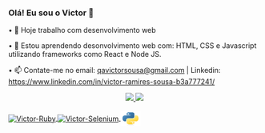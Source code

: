 ### Olá! Eu sou o Victor 👋

• 🔭 Hoje trabalho com desenvolvimento web

• 🌱 Estou aprendendo desonvolvimento web com: HTML, CSS e Javascript utilizando frameworks como React e Node JS.

• 📫 Contate-me no email: qavictorsousa@gmail.com | Linkedin: https://www.linkedin.com/in/victor-ramires-sousa-b3a777241/

<div align="center">
  <a href="https://github.com/vsous1">
  <img height="180em" src="https://github-readme-stats.vercel.app/api?username=vsous1&show_icons=true&theme=onedark&include_all_commits=true&count_private=true"/>
  <img height="180em" src="https://github-readme-stats.vercel.app/api/top-langs/?username=vsous1&layout=compact&langs_count=7&theme=dracula"/>
</div>

  <div style="display: inline_block"><br>
  <img align="center" alt="Victor-Ruby" height="30" width="40" src="https://cdn.jsdelivr.net/gh/devicons/devicon/icons/ruby/ruby-original-wordmark.svg">
  <img align="center" alt="Victor-Selenium" height="30" width="40" src="https://cdn.jsdelivr.net/gh/devicons/devicon/icons/selenium/selenium-original.svg">
  <img align="center" alt="Victor-Python" height="30" width="40" src="https://raw.githubusercontent.com/devicons/devicon/master/icons/python/python-original.svg">
  </div>
  
  ##
    
